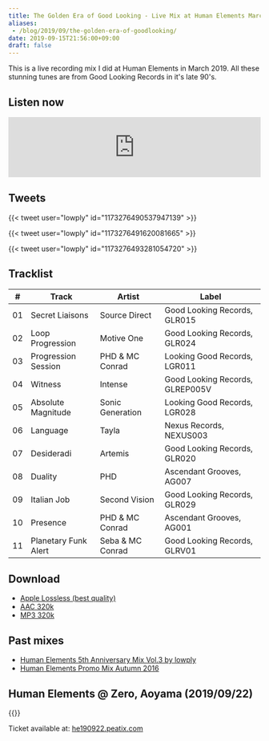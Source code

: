 ```yaml
---
title: The Golden Era of Good Looking - Live Mix at Human Elements March 2019
aliases:
 - /blog/2019/09/the-golden-era-of-goodlooking/
date: 2019-09-15T21:56:00+09:00
draft: false
---
```


This is a live recording mix I did at Human Elements in March 2019. All these stunning tunes are from Good Looking Records in it's late 90's.

## Listen now

<iframe width="100%" height="120" src="https://www.mixcloud.com/widget/iframe/?hide_cover=1&feed=%2Flowply%2Fthe-golden-era-of-good-looking-live-mix-at-human-elements-march-2019%2F" frameborder="0" ></iframe>

## Tweets

{{< tweet user="lowply" id="1173276490537947139" >}}

{{< tweet user="lowply" id="1173276491620081665" >}}

{{< tweet user="lowply" id="1173276493281054720" >}}

## Tracklist

| \#  | Track                | Artist           | Label                           |
| --- | -------------------- | ---------------- | ------------------------------- |
| 01  | Secret Liaisons      | Source Direct    | Good Looking Records, GLR015    |
| 02  | Loop Progression     | Motive One       | Good Looking Records, GLR024    |
| 03  | Progression Session  | PHD & MC Conrad  | Looking Good Records, LGR011    |
| 04  | Witness              | Intense          | Good Looking Records, GLREP005V |
| 05  | Absolute Magnitude   | Sonic Generation | Looking Good Records, LGR028    |
| 06  | Language             | Tayla            | Nexus Records, NEXUS003         |
| 07  | Desideradi           | Artemis          | Good Looking Records, GLR020    |
| 08  | Duality              | PHD              | Ascendant Grooves, AG007        |
| 09  | Italian Job          | Second Vision    | Good Looking Records, GLR029    |
| 10  | Presence             | PHD & MC Conrad  | Ascendant Grooves, AG001        |
| 11  | Planetary Funk Alert | Seba & MC Conrad | Good Looking Records, GLRV01    |

## Download

- [Apple Lossless (best quality)](https://lowply.net/mixes/the-golden-era-of-goodlooking-alac.m4a)
- [AAC 320k](https://lowply.net/mixes/the-golden-era-of-goodlooking-aac.m4a)
- [MP3 320k](https://lowply.net/mixes/the-golden-era-of-goodlooking.mp3)

## Past mixes

- [Human Elements 5th Anniversary Mix Vol.3 by lowply](/blog/2011/07/human-elements-5th-promo-mix/)
- [Human Elements Promo Mix Autumn 2016](/blog/2017/08/human-elements-promo-mix-autumn-2016/)

## Human Elements @ Zero, Aoyama (2019/09/22)

{{<img name="HE_20190922_fin_1_flyer_190829.png" >}}

Ticket available at: [he190922.peatix.com](https://he190922.peatix.com/)
